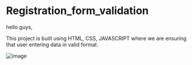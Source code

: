 # Registration_form_validation
hello guys,

This project is built using HTML, CSS, JAVASCRIPT where we are ensuring that user entering data in valid format.



![image](https://user-images.githubusercontent.com/104819590/178154552-a5b27c89-9235-4dca-abf2-03f8819af12f.png)
